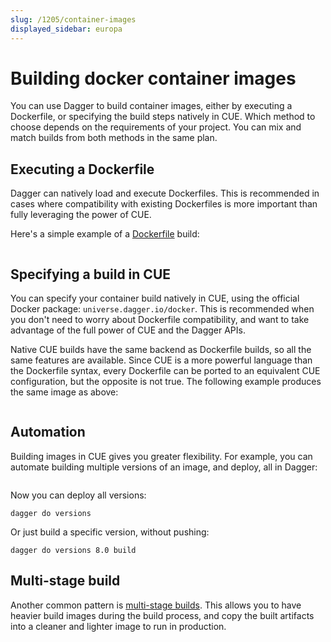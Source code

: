 ```yaml
---
slug: /1205/container-images
displayed_sidebar: europa
---
```


# Building docker container images

You can use Dagger to build container images, either by executing a Dockerfile, or specifying the build steps natively in CUE. Which method to choose depends on the requirements of your project. You can mix and match builds from both methods in the same plan.

## Executing a Dockerfile

Dagger can natively load and execute Dockerfiles. This is recommended in cases where compatibility with existing Dockerfiles is more important than fully leveraging the power of CUE.

 Here's a simple example of a [Dockerfile](https://docs.docker.com/develop/develop-images/dockerfile_best-practices/) build:

```cue file=../tests/core-concepts/container-images/simple/with-dockerfile.cue
```

## Specifying a build in CUE

You can specify your container build natively in CUE, using the official Docker package: `universe.dagger.io/docker`. This is recommended when you don't need to worry about Dockerfile compatibility, and want to take advantage of the full power of CUE and the Dagger APIs.

Native CUE builds have the same backend as Dockerfile builds, so all the same features are available. Since CUE is a more powerful language than the Dockerfile syntax, every Dockerfile can be ported to an equivalent CUE configuration, but the opposite is not true. The following example produces the same image as above:

```cue file=../tests/core-concepts/container-images/simple/build.cue
```

## Automation

Building images in CUE gives you greater flexibility. For example, you can automate building multiple versions of an image, and deploy, all in Dagger:

```cue file=../tests/core-concepts/container-images/template/dagger.cue
```

Now you can deploy all versions:

```shell
dagger do versions
```

Or just build a specific version, without pushing:

```shell
dagger do versions 8.0 build
```

## Multi-stage build

Another common pattern is [multi-stage builds](https://docs.docker.com/develop/develop-images/multistage-build/#use-multi-stage-builds). This allows you to have heavier build images during the build process, and copy the built artifacts into a cleaner and lighter image to run in production.

```cue file=../tests/core-concepts/container-images/multi-stage/dagger.cue
```
